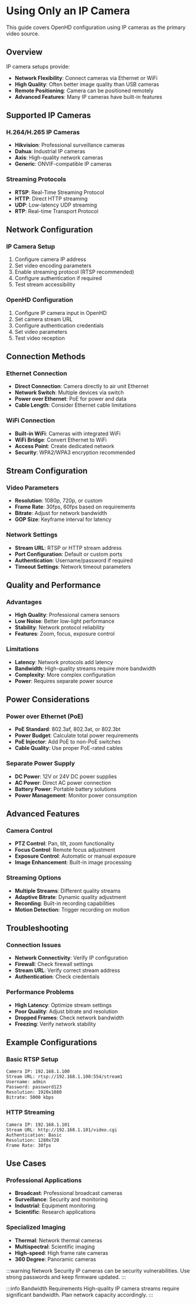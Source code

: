 # Using Only an IP Camera

This guide covers OpenHD configuration using IP cameras as the primary video source.

## Overview

IP camera setups provide:
- **Network Flexibility**: Connect cameras via Ethernet or WiFi
- **High Quality**: Often better image quality than USB cameras
- **Remote Positioning**: Camera can be positioned remotely
- **Advanced Features**: Many IP cameras have built-in features

## Supported IP Cameras

### H.264/H.265 IP Cameras
- **Hikvision**: Professional surveillance cameras
- **Dahua**: Industrial IP cameras
- **Axis**: High-quality network cameras
- **Generic**: ONVIF-compatible IP cameras

### Streaming Protocols
- **RTSP**: Real-Time Streaming Protocol
- **HTTP**: Direct HTTP streaming
- **UDP**: Low-latency UDP streaming
- **RTP**: Real-time Transport Protocol

## Network Configuration

### IP Camera Setup
1. Configure camera IP address
2. Set video encoding parameters
3. Enable streaming protocol (RTSP recommended)
4. Configure authentication if required
5. Test stream accessibility

### OpenHD Configuration
1. Configure IP camera input in OpenHD
2. Set camera stream URL
3. Configure authentication credentials
4. Set video parameters
5. Test video reception

## Connection Methods

### Ethernet Connection
- **Direct Connection**: Camera directly to air unit Ethernet
- **Network Switch**: Multiple devices via switch
- **Power over Ethernet**: PoE for power and data
- **Cable Length**: Consider Ethernet cable limitations

### WiFi Connection
- **Built-in WiFi**: Cameras with integrated WiFi
- **WiFi Bridge**: Convert Ethernet to WiFi
- **Access Point**: Create dedicated network
- **Security**: WPA2/WPA3 encryption recommended

## Stream Configuration

### Video Parameters
- **Resolution**: 1080p, 720p, or custom
- **Frame Rate**: 30fps, 60fps based on requirements
- **Bitrate**: Adjust for network bandwidth
- **GOP Size**: Keyframe interval for latency

### Network Settings
- **Stream URL**: RTSP or HTTP stream address
- **Port Configuration**: Default or custom ports
- **Authentication**: Username/password if required
- **Timeout Settings**: Network timeout parameters

## Quality and Performance

### Advantages
- **High Quality**: Professional camera sensors
- **Low Noise**: Better low-light performance
- **Stability**: Network protocol reliability
- **Features**: Zoom, focus, exposure control

### Limitations
- **Latency**: Network protocols add latency
- **Bandwidth**: High-quality streams require more bandwidth
- **Complexity**: More complex configuration
- **Power**: Requires separate power source

## Power Considerations

### Power over Ethernet (PoE)
- **PoE Standard**: 802.3af, 802.3at, or 802.3bt
- **Power Budget**: Calculate total power requirements
- **PoE Injector**: Add PoE to non-PoE switches
- **Cable Quality**: Use proper PoE-rated cables

### Separate Power Supply
- **DC Power**: 12V or 24V DC power supplies
- **AC Power**: Direct AC power connection
- **Battery Power**: Portable battery solutions
- **Power Management**: Monitor power consumption

## Advanced Features

### Camera Control
- **PTZ Control**: Pan, tilt, zoom functionality
- **Focus Control**: Remote focus adjustment
- **Exposure Control**: Automatic or manual exposure
- **Image Enhancement**: Built-in image processing

### Streaming Options
- **Multiple Streams**: Different quality streams
- **Adaptive Bitrate**: Dynamic quality adjustment
- **Recording**: Built-in recording capabilities
- **Motion Detection**: Trigger recording on motion

## Troubleshooting

### Connection Issues
- **Network Connectivity**: Verify IP configuration
- **Firewall**: Check firewall settings
- **Stream URL**: Verify correct stream address
- **Authentication**: Check credentials

### Performance Problems
- **High Latency**: Optimize stream settings
- **Poor Quality**: Adjust bitrate and resolution
- **Dropped Frames**: Check network bandwidth
- **Freezing**: Verify network stability

## Example Configurations

### Basic RTSP Setup
```
Camera IP: 192.168.1.100
Stream URL: rtsp://192.168.1.100:554/stream1
Username: admin
Password: password123
Resolution: 1920x1080
Bitrate: 5000 kbps
```

### HTTP Streaming
```
Camera IP: 192.168.1.101
Stream URL: http://192.168.1.101/video.cgi
Authentication: Basic
Resolution: 1280x720
Frame Rate: 30fps
```

## Use Cases

### Professional Applications
- **Broadcast**: Professional broadcast cameras
- **Surveillance**: Security and monitoring
- **Industrial**: Equipment monitoring
- **Scientific**: Research applications

### Specialized Imaging
- **Thermal**: Network thermal cameras
- **Multispectral**: Scientific imaging
- **High-speed**: High frame rate cameras
- **360 Degree**: Panoramic cameras

:::warning Network Security
IP cameras can be security vulnerabilities. Use strong passwords and keep firmware updated.
:::

:::info Bandwidth Requirements
High-quality IP camera streams require significant bandwidth. Plan network capacity accordingly.
:::